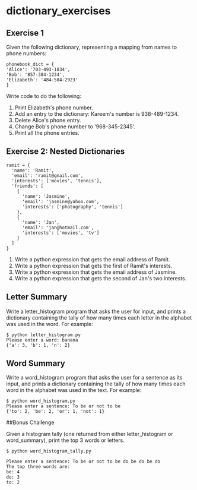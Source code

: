 # dictionary_exercises

## Exercise 1

Given the following dictionary, representing a mapping from names to phone numbers:

    phonebook_dict = {
    'Alice': '703-493-1834',
    'Bob': '857-384-1234',
    'Elizabeth': '484-584-2923'
    }

Write code to do the following:

1. Print Elizabeth's phone number.
2. Add an entry to the dictionary: Kareem's number is 938-489-1234.
3. Delete Alice's phone entry.
4. Change Bob's phone number to '968-345-2345'.
5. Print all the phone entries.

## Exercise 2: Nested Dictionaries

```
ramit = {
  'name': 'Ramit',
  'email': 'ramit@gmail.com',
  'interests': ['movies', 'tennis'],
  'friends': [
    {
      'name': 'Jasmine',
      'email': 'jasmine@yahoo.com',
      'interests': ['photography', 'tennis']
    },
    {
      'name': 'Jan',
      'email': 'jan@hotmail.com',
      'interests': ['movies', 'tv']
    }
  ]
}
```

1. Write a python expression that gets the email address of Ramit.
2. Write a python expression that gets the first of Ramit's interests.
3. Write a python expression that gets the email address of Jasmine.
4. Write a python expression that gets the second of Jan's two interests.

## Letter Summary

Write a letter_histogram program that asks the user for input, and prints a dictionary containing the tally of how many times each letter in the alphabet was used in the word. For example:

    $ python letter_histogram.py
    Please enter a word: banana
    {'a': 3, 'b': 1, 'n': 2}

## Word Summary

Write a word_histogram program that asks the user for a sentence as its input, and prints a dictionary containing the tally of how many times each word in the alphabet was used in the text. For example:

    $ python word_histogram.py
    Please enter a sentence: To be or not to be
    {'to': 2, 'be': 2, 'or': 1, 'not': 1}

##Bonus Challenge

Given a histogram tally (one returned from either letter_histogram or word_summary), print the top 3 words or letters.

    $ python word_histogram_tally.py

    Please enter a sentence: To be or not to be do be do be do
    The top three words are:
    be: 4
    do: 3
    to: 2